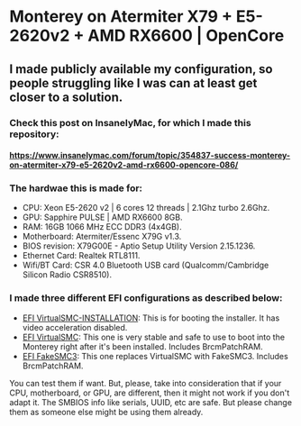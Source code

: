 # Monterey on Atermiter X79 + E5-2620v2 + AMD RX6600 | OpenCore

## I made publicly available my configuration, so people struggling like I was can at least get closer to a solution.

### Check this post on InsanelyMac, for which I made this repository:

#### https://www.insanelymac.com/forum/topic/354837-success-monterey-on-atermiter-x79-e5-2620v2-amd-rx6600-opencore-086/

### The hardwae this is made for:

- CPU: Xeon E5-2620 v2 | 6 cores 12 threads | 2.1Ghz turbo 2.6Ghz.
- GPU: Sapphire PULSE | AMD RX6600 8GB.
- RAM: 16GB 1066 MHz ECC DDR3 (4x4GB).
- Motherboard: Atermiter/Essenc X79G v1.3.
- BIOS revision: X79G00E - Aptio Setup Utility Version 2.15.1236.
- Ethernet Card: Realtek RTL8111.
- Wifi/BT Card: CSR 4.0 Bluetooth USB card (Qualcomm/Cambridge Silicon Radio CSR8510).

### I made three different EFI configurations as described below:

- [EFI VirtualSMC-INSTALLATION](https://github.com/VivaPeron/EFI-OC-AtermiterX79-E5-2620v2-RX6600/tree/main/EFI%20VirtualSMC-INSTALLATION): This is for booting the installer. It has video acceleration disabled.
- [EFI VirtualSMC](https://github.com/VivaPeron/EFI-OC-AtermiterX79-E5-2620v2-RX6600/tree/main/EFI%20VirtualSMC): This one is very stable and safe to use to boot into the Monterey right after it's been installed. Includes BrcmPatchRAM.
- [EFI FakeSMC3](https://github.com/VivaPeron/EFI-OC-AtermiterX79-E5-2620v2-RX6600/tree/main/EFI%20FakeSMC3): This one replaces VirtualSMC with FakeSMC3. Includes BrcmPatchRAM.


You can test them if want. But, please, take into consideration that if your CPU, motherboard, or GPU, are different, then it might not work if you don't adapt it. The SMBIOS info like serials, UUID, etc are safe. But please change them as someone else might be using them already.
